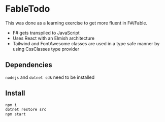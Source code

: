 # FableTodo
This was done as a learning exercise to get more fluent in F#/Fable.
* F# gets transpiled to JavaScript
* Uses React with an Elmish architecture
* Tailwind and FontAwesome classes are used in a type safe manner by using CssClasses type provider

## Dependencies
`nodejs` and `dotnet sdk` need to be installed

## Install
```bash
npm i
dotnet restore src
npm start
```